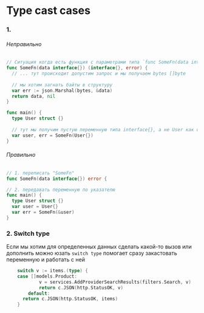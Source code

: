 # Type cast cases

### 1. 
###### Неправильно
```go
// Ситуация когда есть функция с параметрами типа `func SomeFn(data interface{}) (interface{}, error)`
func SomeFn(data interface{}) (interface{}, error) {
  // ... тут происходит допустим запрос и мы получаем bytes []byte
  
  // мы хотим загнать байты в структуру
  var err := json.Marshal(bytes, &data)
  return data, nil
}

func main() {
  type User struct {}
    
  // тут мы получим пустую переменную типа interface{}, а не User как ожидалось
  var user, err = SomeFn(User{})
}
```

###### Правильно
```go
// 1. переписать "SomeFn"
func SomeFn(data interface{}) error {
```

```go
// 2. передавать переменную по указателю
func main() {
  type User struct {}
  var user = User{}
  var err = SomeFn(&user)
}
```

### 2. Switch type 

Если мы хотим для определенных данных сделать какой-то вызов или дополнить можно юзать `switch type` помогает сразу
закастовать переменную и работать с ней

```go
	switch v := items.(type) {
   	case []models.Product:
			v = services.AddProviderSearchResults(filters.Search, v)
			return c.JSON(http.StatusOK, v)     
		default:
      return c.JSON(http.StatusOK, items)
	}
```
